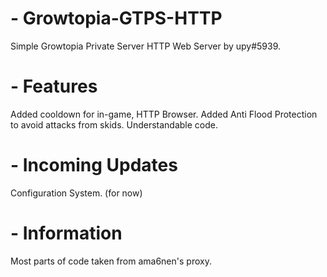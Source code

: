 # - Growtopia-GTPS-HTTP
Simple Growtopia Private Server HTTP Web Server by upy#5939.

# - Features
Added cooldown for in-game, HTTP Browser.
Added Anti Flood Protection to avoid attacks from skids.
Understandable code.

# - Incoming Updates
Configuration System. (for now)

# - Information
Most parts of code taken from ama6nen's proxy.
